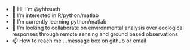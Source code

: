 - 👋 Hi, I’m @yhhsueh
- 👀 I’m interested in R/python/matlab
- 🌱 I’m currently learning python/matlab
- 💞️ I’m looking to collaborate on environmental analysis over ecological responses through remote sensing and ground based observations
- 📫 How to reach me ...message box on github or email

<!---
yhhsueh/yhhsueh is a ✨ special ✨ repository because its `README.md` (this file) appears on your GitHub profile.
You can click the Preview link to take a look at your changes.
--->
